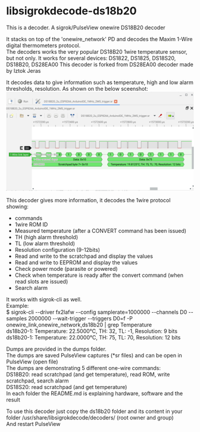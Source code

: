 # libsigrokdecode-ds18b20
This is a decoder. A sigrok/PulseView onewire DS18B20 decoder  

It stacks on top of the 'onewire_network' PD and decodes the Maxim 1-Wire digital thermometers protocol.  
The decoders works the very popular DS18B20 1wire temperature sensor, but not only. 
It works for several devices: DS1822, DS1825, DS18S20, DS18B20, DS28EA00
This decoder is forked from DS28EA00 decoder made by Iztok Jeras  

It decodes data to give information such as temperature, high and low alarm thresholds, resolution. As shown on the below sceenshot:
 <img src="https://github.com/villeneuve/libsigrokdecode-ds18b20/blob/main/screenshots/Screenshot%202021-10-01%2014.06.33.png">
 
This decoder gives more information, it decodes the 1wire protocol showing:
- commands
- 1wire ROM ID
- Measured temperature (after a CONVERT command has been issued)
- TH (high alarm threshold)
- TL (low alarm threshold)
- Resolution configuration (9-12bits)
- Read and write to the scratchpad and display the values
- Read and write to EEPROM and display the values
- Check power mode (parasite or powered)
- Check when temperature is ready after the convert command (when read slots are issued)
- Search alarm

It works with sigrok-cli as well.   
Example:  
$ sigrok-cli --driver fx2lafw --config samplerate=1000000 --channels D0 --samples 2000000 --wait-trigger --triggers D0=f -P onewire_link,onewire_network,ds18b20 | grep Temperature  
ds18b20-1: Temperature: 22.5000°C, TH: 32, TL: -1, Resolution: 9 bits  
ds18b20-1: Temperature: 22.0000°C, TH: 75, TL: 70, Resolution: 12 bits  

Dumps are provided in the dumps folder.  
The dumps are saved PulseView captures (*sr files) and can be open in PulseView (open file)  
The dumps are demonstrating 5 different one-wire commands:  
DS18B20: read scratchpad (and get temperature), read ROM, write scratchpad, search alarm  
DS18S20: read scratchpad (and get temperature)  
In each folder the README.md is explaining hardware, software and the result  

To use this decoder just copy the ds18b20 folder and its content in your folder /usr/share/libsigrokdecode/decoders/ (root owner and group)  
And restart PulseView  
